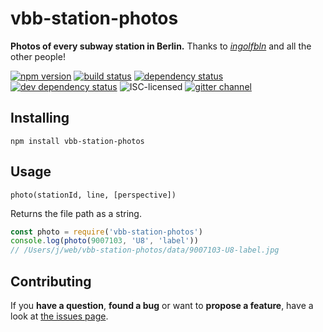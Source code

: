 # vbb-station-photos

**Photos of every subway station in Berlin.** Thanks to [*ingolfbln*](https://www.flickr.com/photos/ingolfbln) and all the other people!

[![npm version](https://img.shields.io/npm/v/vbb-station-photos.svg)](https://www.npmjs.com/package/vbb-station-photos)
[![build status](https://img.shields.io/travis/derhuerst/vbb-station-photos.svg)](https://travis-ci.org/derhuerst/vbb-station-photos)
[![dependency status](https://img.shields.io/david/derhuerst/vbb-station-photos.svg)](https://david-dm.org/derhuerst/vbb-station-photos)
[![dev dependency status](https://img.shields.io/david/dev/derhuerst/vbb-station-photos.svg)](https://david-dm.org/derhuerst/vbb-station-photos#info=devDependencies)
![ISC-licensed](https://img.shields.io/github/license/derhuerst/vbb-station-photos.svg)
[![gitter channel](https://badges.gitter.im/derhuerst/vbb-rest.svg)](https://gitter.im/derhuerst/vbb-rest)


## Installing

```shell
npm install vbb-station-photos
```


## Usage

```
photo(stationId, line, [perspective])
```

Returns the file path as a string.

```js
const photo = require('vbb-station-photos')
console.log(photo(9007103, 'U8', 'label'))
// /Users/j/web/vbb-station-photos/data/9007103-U8-label.jpg
```


## Contributing

If you **have a question**, **found a bug** or want to **propose a feature**, have a look at [the issues page](https://github.com/derhuerst/vbb-station-photos/issues).
